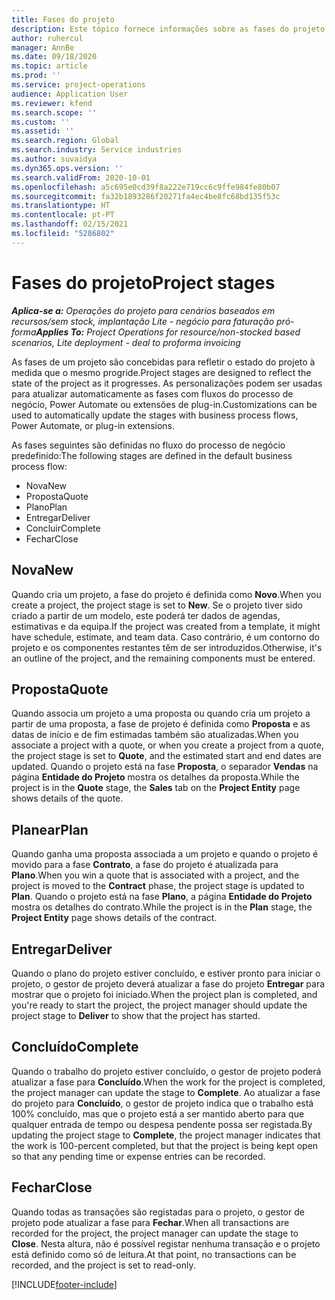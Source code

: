 ```yaml
---
title: Fases do projeto
description: Este tópico fornece informações sobre as fases do projeto que estão disponíveis em Operações de Projeto Microsoft Dynamics.
author: ruhercul
manager: AnnBe
ms.date: 09/18/2020
ms.topic: article
ms.prod: ''
ms.service: project-operations
audience: Application User
ms.reviewer: kfend
ms.search.scope: ''
ms.custom: ''
ms.assetid: ''
ms.search.region: Global
ms.search.industry: Service industries
ms.author: suvaidya
ms.dyn365.ops.version: ''
ms.search.validFrom: 2020-10-01
ms.openlocfilehash: a5c695e0cd39f8a222e719cc6c9ffe984fe80b07
ms.sourcegitcommit: fa32b1893286f20271fa4ec4be8fc68bd135f53c
ms.translationtype: HT
ms.contentlocale: pt-PT
ms.lasthandoff: 02/15/2021
ms.locfileid: "5286802"
---
```

# <a name="project-stages"></a><span data-ttu-id="a545d-103">Fases do projeto</span><span class="sxs-lookup"><span data-stu-id="a545d-103">Project stages</span></span>

<span data-ttu-id="a545d-104">_**Aplica-se a:** Operações do projeto para cenários baseados em recursos/sem stock, implantação Lite - negócio para faturação pró-forma_</span><span class="sxs-lookup"><span data-stu-id="a545d-104">_**Applies To:** Project Operations for resource/non-stocked based scenarios, Lite deployment - deal to proforma invoicing_</span></span>

<span data-ttu-id="a545d-105">As fases de um projeto são concebidas para refletir o estado do projeto à medida que o mesmo progride.</span><span class="sxs-lookup"><span data-stu-id="a545d-105">Project stages are designed to reflect the state of the project as it progresses.</span></span> <span data-ttu-id="a545d-106">As personalizações podem ser usadas para atualizar automaticamente as fases com fluxos do processo de negócio, Power Automate ou extensões de plug-in.</span><span class="sxs-lookup"><span data-stu-id="a545d-106">Customizations can be used to automatically update the stages with business process flows, Power Automate, or plug-in extensions.</span></span>

<span data-ttu-id="a545d-107">As fases seguintes são definidas no fluxo do processo de negócio predefinido:</span><span class="sxs-lookup"><span data-stu-id="a545d-107">The following stages are defined in the default business process flow:</span></span>

- <span data-ttu-id="a545d-108">Nova</span><span class="sxs-lookup"><span data-stu-id="a545d-108">New</span></span>
- <span data-ttu-id="a545d-109">Proposta</span><span class="sxs-lookup"><span data-stu-id="a545d-109">Quote</span></span>
- <span data-ttu-id="a545d-110">Plano</span><span class="sxs-lookup"><span data-stu-id="a545d-110">Plan</span></span>
- <span data-ttu-id="a545d-111">Entregar</span><span class="sxs-lookup"><span data-stu-id="a545d-111">Deliver</span></span>
- <span data-ttu-id="a545d-112">Concluir</span><span class="sxs-lookup"><span data-stu-id="a545d-112">Complete</span></span>
- <span data-ttu-id="a545d-113">Fechar</span><span class="sxs-lookup"><span data-stu-id="a545d-113">Close</span></span> 

## <a name="new"></a><span data-ttu-id="a545d-114">Nova</span><span class="sxs-lookup"><span data-stu-id="a545d-114">New</span></span>

<span data-ttu-id="a545d-115">Quando cria um projeto, a fase do projeto é definida como **Novo**.</span><span class="sxs-lookup"><span data-stu-id="a545d-115">When you create a project, the project stage is set to **New**.</span></span> <span data-ttu-id="a545d-116">Se o projeto tiver sido criado a partir de um modelo, este poderá ter dados de agendas, estimativas e da equipa.</span><span class="sxs-lookup"><span data-stu-id="a545d-116">If the project was created from a template, it might have schedule, estimate, and team data.</span></span> <span data-ttu-id="a545d-117">Caso contrário, é um contorno do projeto e os componentes restantes têm de ser introduzidos.</span><span class="sxs-lookup"><span data-stu-id="a545d-117">Otherwise, it's an outline of the project, and the remaining components must be entered.</span></span>

## <a name="quote"></a><span data-ttu-id="a545d-118">Proposta</span><span class="sxs-lookup"><span data-stu-id="a545d-118">Quote</span></span>

<span data-ttu-id="a545d-119">Quando associa um projeto a uma proposta ou quando cria um projeto a partir de uma proposta, a fase de projeto é definida como **Proposta** e as datas de início e de fim estimadas também são atualizadas.</span><span class="sxs-lookup"><span data-stu-id="a545d-119">When you associate a project with a quote, or when you create a project from a quote, the project stage is set to **Quote**, and the estimated start and end dates are updated.</span></span> <span data-ttu-id="a545d-120">Quando o projeto está na fase **Proposta**, o separador **Vendas** na página **Entidade do Projeto** mostra os detalhes da proposta.</span><span class="sxs-lookup"><span data-stu-id="a545d-120">While the project is in the **Quote** stage, the **Sales** tab on the **Project Entity** page shows details of the quote.</span></span>

## <a name="plan"></a><span data-ttu-id="a545d-121">Planear</span><span class="sxs-lookup"><span data-stu-id="a545d-121">Plan</span></span>

<span data-ttu-id="a545d-122">Quando ganha uma proposta associada a um projeto e quando o projeto é movido para a fase **Contrato**, a fase do projeto é atualizada para **Plano**.</span><span class="sxs-lookup"><span data-stu-id="a545d-122">When you win a quote that is associated with a project, and the project is moved to the **Contract** phase, the project stage is updated to **Plan**.</span></span> <span data-ttu-id="a545d-123">Quando o projeto está na fase **Plano**, a página **Entidade do Projeto** mostra os detalhes do contrato.</span><span class="sxs-lookup"><span data-stu-id="a545d-123">While the project is in the **Plan** stage, the **Project Entity** page shows details of the contract.</span></span>

## <a name="deliver"></a><span data-ttu-id="a545d-124">Entregar</span><span class="sxs-lookup"><span data-stu-id="a545d-124">Deliver</span></span>

<span data-ttu-id="a545d-125">Quando o plano do projeto estiver concluído, e estiver pronto para iniciar o projeto, o gestor de projeto deverá atualizar a fase do projeto **Entregar** para mostrar que o projeto foi iniciado.</span><span class="sxs-lookup"><span data-stu-id="a545d-125">When the project plan is completed, and you're ready to start the project, the project manager should update the project stage to **Deliver** to show that the project has started.</span></span>

## <a name="complete"></a><span data-ttu-id="a545d-126">Concluído</span><span class="sxs-lookup"><span data-stu-id="a545d-126">Complete</span></span> 

<span data-ttu-id="a545d-127">Quando o trabalho do projeto estiver concluído, o gestor de projeto poderá atualizar a fase para **Concluído**.</span><span class="sxs-lookup"><span data-stu-id="a545d-127">When the work for the project is completed, the project manager can update the stage to **Complete**.</span></span> <span data-ttu-id="a545d-128">Ao atualizar a fase do projeto para **Concluído**, o gestor de projeto indica que o trabalho está 100% concluído, mas que o projeto está a ser mantido aberto para que qualquer entrada de tempo ou despesa pendente possa ser registada.</span><span class="sxs-lookup"><span data-stu-id="a545d-128">By updating the project stage to **Complete**, the project manager indicates that the work is 100-percent completed, but that the project is being kept open so that any pending time or expense entries can be recorded.</span></span>

## <a name="close"></a><span data-ttu-id="a545d-129">Fechar</span><span class="sxs-lookup"><span data-stu-id="a545d-129">Close</span></span>

<span data-ttu-id="a545d-130">Quando todas as transações são registadas para o projeto, o gestor de projeto pode atualizar a fase para **Fechar**.</span><span class="sxs-lookup"><span data-stu-id="a545d-130">When all transactions are recorded for the project, the project manager can update the stage to **Close**.</span></span> <span data-ttu-id="a545d-131">Nesta altura, não é possível registar nenhuma transação e o projeto está definido como só de leitura.</span><span class="sxs-lookup"><span data-stu-id="a545d-131">At that point, no transactions can be recorded, and the project is set to read-only.</span></span>



[!INCLUDE[footer-include](../includes/footer-banner.md)]